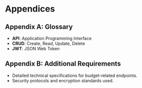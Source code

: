 # Appendices

## Appendix A: Glossary
- **API**: Application Programming Interface
- **CRUD**: Create, Read, Update, Delete
- **JWT**: JSON Web Token

## Appendix B: Additional Requirements
- Detailed technical specifications for budget-related endpoints.
- Security protocols and encryption standards used.
